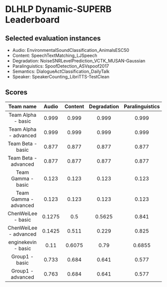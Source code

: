 # DLHLP Dynamic-SUPERB Leaderboard

## Selected evaluation instances

- Audio: EnvironmentalSoundClassification_AnimalsESC50
- Content: SpeechTextMatching_LJSpeech
- Degradation: NoiseSNRLevelPrediction_VCTK_MUSAN-Gaussian
- Paralinguistics: SpoofDetection_ASVspoof2017
- Semantics: DialogueActClassification_DailyTalk
- Speaker: SpeakerCounting_LibriTTS-TestClean

## Scores

|       Team name       | Audio  | Content | Degradation | Paralinguistics | Semantics | Speaker |
| :-------------------: | :----: | :-----: | :---------: | :-------------: | :-------: | :-----: |
|  Team Alpha - basic   | 0.999  |  0.999  |    0.999    |      0.999      |   0.999   |  0.999  |
| Team Alpha - advanced | 0.999  |  0.999  |    0.999    |      0.999      |   0.999   |  0.999  |
|   Team Beta - basic   | 0.877  |  0.877  |    0.877    |      0.877      |   0.877   |  0.877  |
| Team Beta - advanced  | 0.877  |  0.877  |    0.877    |      0.877      |   0.877   |  0.877  |
|  Team Gamma - basic   | 0.123  |  0.123  |    0.123    |      0.123      |   0.123   |  0.123  |
| Team Gamma - advanced | 0.123  |  0.123  |    0.123    |      0.123      |   0.123   |  0.123  |
|  ChenWeiLee - basic   | 0.1275 |   0.5   |   0.5625    |      0.841      |  0.4865   |  0.426  |
| ChenWeiLee - advanced | 0.1425 |  0.511  |    0.229    |      0.825      |  0.2845   |  0.221  |
|  enginekevin - basic  |  0.11  | 0.6075  |    0.79     |     0.6855      |   0.609   |  0.869  |
|  Group1 - basic       | 0.733  |  0.684  |    0.641    |      0.577      |   0.573   |  0.706  |
|  Group1 - advanced    | 0.763  |  0.684  |    0.641    |      0.577      |   0.573   |  0.702  |
